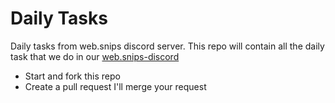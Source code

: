 # Daily Tasks
Daily tasks from web.snips discord server. 
This repo will contain all the daily task that we do in our [web.snips-discord](https://discord.gg/ggBmTFB)

- Start and fork this repo
- Create a pull request I'll merge your request
